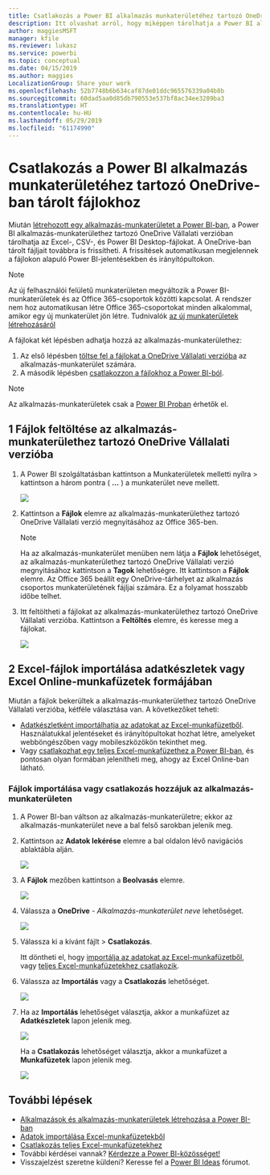 ```yaml
---
title: Csatlakozás a Power BI alkalmazás munkaterületéhez tartozó OneDrive-ban tárolt fájlokhoz
description: Itt olvashat arról, hogy miképpen tárolhatja a Power BI alkalmazás munkaterületéhez tartozó OneDrive-ban az Excel-, a CSV-, és a Power BI Desktop-fájlokat, és hogyan csatlakozhat hozzájuk.
author: maggiesMSFT
manager: kfile
ms.reviewer: lukasz
ms.service: powerbi
ms.topic: conceptual
ms.date: 04/15/2019
ms.author: maggies
LocalizationGroup: Share your work
ms.openlocfilehash: 52b7748b6b634caf87de01ddc965576339a04b8b
ms.sourcegitcommit: 60dad5aa0d85db790553e537bf8ac34ee3289ba3
ms.translationtype: HT
ms.contentlocale: hu-HU
ms.lasthandoff: 05/29/2019
ms.locfileid: "61174990"
---
```

# <a name="connect-to-files-stored-in-onedrive-for-your-power-bi-app-workspace"></a>Csatlakozás a Power BI alkalmazás munkaterületéhez tartozó OneDrive-ban tárolt fájlokhoz
Miután [létrehozott egy alkalmazás-munkaterületet a Power BI-ban](service-create-distribute-apps.md), a Power BI alkalmazás-munkaterülethez tartozó OneDrive Vállalati verzióban tárolhatja az Excel-, CSV-, és Power BI Desktop-fájlokat. A OneDrive-ban tárolt fájljait továbbra is frissítheti. A frissítések automatikusan megjelennek a fájlokon alapuló Power BI-jelentésekben és irányítópultokon. 

> [!NOTE]
> Az új felhasználói felületű munkaterületen megváltozik a Power BI-munkaterületek és az Office 365-csoportok közötti kapcsolat. A rendszer nem hoz automatikusan létre Office 365-csoportokat minden alkalommal, amikor egy új munkaterület jön létre. Tudnivalók [az új munkaterületek létrehozásáról](service-create-the-new-workspaces.md)

A fájlokat két lépésben adhatja hozzá az alkalmazás-munkaterülethez: 

1. Az első lépésben [töltse fel a fájlokat a OneDrive Vállalati verzióba](service-connect-to-files-in-app-workspace-onedrive-for-business.md#1-upload-files-to-the-onedrive-for-business-for-your-app-workspace) az alkalmazás-munkaterület számára.
2. A második lépésben [csatlakozzon a fájlokhoz a Power BI-ból](service-connect-to-files-in-app-workspace-onedrive-for-business.md#2-import-excel-files-as-datasets-or-as-excel-online-workbooks).

> [!NOTE]
> Az alkalmazás-munkaterületek csak a [Power BI Proban](service-features-license-type.md) érhetők el.
> 

## <a name="1-upload-files-to-the-onedrive-for-business-for-your-app-workspace"></a>1 Fájlok feltöltése az alkalmazás-munkaterülethez tartozó OneDrive Vállalati verzióba
1. A Power BI szolgáltatásban kattintson a Munkaterületek melletti nyílra > kattintson a három pontra ( **…** ) a munkaterület neve mellett. 
   
   ![](media/service-connect-to-files-in-app-workspace-onedrive-for-business/power-bi-app-ellipsis.png)
2. Kattintson a **Fájlok** elemre az alkalmazás-munkaterülethez tartozó OneDrive Vállalati verzió megnyitásához az Office 365-ben.
   
   > [!NOTE]
   > Ha az alkalmazás-munkaterület menüben nem látja a **Fájlok** lehetőséget, az alkalmazás-munkaterülethez tartozó OneDrive Vállalati verzió megnyitásához kattintson a **Tagok** lehetőségre. Itt kattintson a **Fájlok** elemre. Az Office 365 beállít egy OneDrive-tárhelyet az alkalmazás csoportos munkaterületének fájljai számára. Ez a folyamat hosszabb időbe telhet. 
   > 
   > 
3. Itt feltöltheti a fájlokat az alkalmazás-munkaterülethez tartozó OneDrive Vállalati verzióba. Kattintson a **Feltöltés** elemre, és keresse meg a fájlokat.
   
   ![](media/service-connect-to-files-in-app-workspace-onedrive-for-business/pbi_grpfilesonedrive.png)

## <a name="2-import-excel-files-as-datasets-or-as-excel-online-workbooks"></a>2 Excel-fájlok importálása adatkészletek vagy Excel Online-munkafüzetek formájában
Miután a fájlok bekerültek a alkalmazás-munkaterülethez tartozó OneDrive Vállalati verzióba, kétféle választása van. A következőket teheti: 

* [Adatkészletként importálhatja az adatokat az Excel-munkafüzetből](service-get-data-from-files.md). Használatukkal jelentéseket és irányítópultokat hozhat létre, amelyeket webböngészőben vagy mobileszközökön tekinthet meg.
* Vagy [csatlakozhat egy teljes Excel-munkafüzethez a Power BI-ban](service-excel-workbook-files.md), és pontosan olyan formában jelenítheti meg, ahogy az Excel Online-ban látható.

### <a name="import-or-connect-to-the-files-in-your-app-workspace"></a>Fájlok importálása vagy csatlakozás hozzájuk az alkalmazás-munkaterületen
1. A Power BI-ban váltson az alkalmazás-munkaterületre; ekkor az alkalmazás-munkaterület neve a bal felső sarokban jelenik meg. 
2. Kattintson az **Adatok lekérése** elemre a bal oldalon lévő navigációs ablaktábla alján. 
   
   ![](media/service-connect-to-files-in-app-workspace-onedrive-for-business/power-bi-app-get-data-button.png)
3. A **Fájlok** mezőben kattintson a **Beolvasás** elemre.
   
   ![](media/service-connect-to-files-in-app-workspace-onedrive-for-business/pbi_getfiles.png)
4. Válassza a **OneDrive** - *Alkalmazás-munkaterület neve* lehetőséget.
   
    ![](media/service-connect-to-files-in-app-workspace-onedrive-for-business/pbi_grp_one_drive_shrpt.png)
5. Válassza ki a kívánt fájlt > **Csatlakozás**.
   
    Itt döntheti el, hogy [importálja az adatokat az Excel-munkafüzetből](service-get-data-from-files.md), vagy [teljes Excel-munkafüzetekhez csatlakozik](service-excel-workbook-files.md).
6. Válassza az **Importálás** vagy a **Csatlakozás** lehetőséget.
   
    ![](media/service-connect-to-files-in-app-workspace-onedrive-for-business/pbi_importexceldataorwholecrop.png)
7. Ha az **Importálás** lehetőséget választja, akkor a munkafüzet az **Adatkészletek** lapon jelenik meg. 
   
    ![](media/service-connect-to-files-in-app-workspace-onedrive-for-business/power-bi-app-excel-file-import.png)
   
    Ha a **Csatlakozás** lehetőséget választja, akkor a munkafüzet a **Munkafüzetek** lapon jelenik meg.
   
    ![](media/service-connect-to-files-in-app-workspace-onedrive-for-business/power-bi-app-excel-file-connect.png)

## <a name="next-steps"></a>További lépések
* [Alkalmazások és alkalmazás-munkaterületek létrehozása a Power BI-ban](service-create-distribute-apps.md)
* [Adatok importálása Excel-munkafüzetekből](service-get-data-from-files.md)
* [Csatlakozás teljes Excel-munkafüzetekhez](service-excel-workbook-files.md)
* További kérdései vannak? [Kérdezze a Power BI-közösséget!](http://community.powerbi.com/)
* Visszajelzést szeretne küldeni? Keresse fel a [Power BI Ideas](https://ideas.powerbi.com/forums/265200-power-bi) fórumot.

